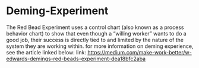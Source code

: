 # Deming-Experiment
The Red Bead Experiment uses a control chart (also known as a process behavior chart) to show that even though a “willing worker” wants to do a good job, their success is directly tied to and limited by the nature of the system they are working within. for more information on deming experience, see the article linked below:
link: https://medium.com/make-work-better/w-edwards-demings-red-beads-experiment-dea18bfc2aba
